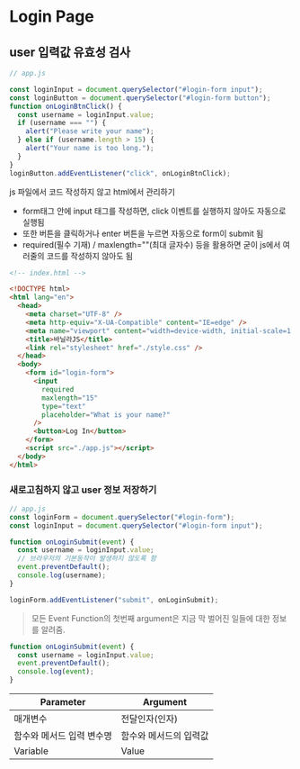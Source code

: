 # Login Page

## user 입력값 유효성 검사

```js
// app.js

const loginInput = document.querySelector("#login-form input");
const loginButton = document.querySelector("#login-form button");
function onLoginBtnClick() {
  const username = loginInput.value;
  if (username === "") {
    alert("Please write your name");
  } else if (username.length > 15) {
    alert("Your name is too long.");
  }
}
loginButton.addEventListener("click", onLoginBtnClick);
```

js 파일에서 코드 작성하지 않고 html에서 관리하기

- form태그 안에 input 태그를 작성하면, click 이벤트를 실행하지 않아도 자동으로 실행됨
- 또한 버튼을 클릭하거나 enter 버튼을 누르면 자동으로 form이 submit 됨
- required(필수 기재) / maxlength=""(최대 글자수) 등을 활용하면 굳이 js에서 여러줄의 코드를 작성하지 않아도 됨

```html
<!-- index.html -->

<!DOCTYPE html>
<html lang="en">
  <head>
    <meta charset="UTF-8" />
    <meta http-equiv="X-UA-Compatible" content="IE=edge" />
    <meta name="viewport" content="width=device-width, initial-scale=1.0" />
    <title>바닐라JS</title>
    <link rel="stylesheet" href="./style.css" />
  </head>
  <body>
    <form id="login-form">
      <input
        required
        maxlength="15"
        type="text"
        placeholder="What is your name?"
      />
      <button>Log In</button>
    </form>
    <script src="./app.js"></script>
  </body>
</html>
```

### 새로고침하지 않고 user 정보 저장하기

```js
// app.js
const loginForm = document.querySelector("#login-form");
const loginInput = document.querySelector("#login-form input");

function onLoginSubmit(event) {
  const username = loginInput.value;
  // 브라우저의 기본동작이 발생하지 않도록 함
  event.preventDefault();
  console.log(username);
}

loginForm.addEventListener("submit", onLoginSubmit);
```

> 모든 Event Function의 첫번째 argument은 지금 막 벌어진 일들에 대한 정보를 알려줌.

```js
function onLoginSubmit(event) {
  const username = loginInput.value;
  event.preventDefault();
  console.log(event);
}
```

| Parameter                 | Argument               |
| ------------------------- | ---------------------- |
| 매개변수                  | 전달인자(인자)         |
| 함수와 메서드 입력 변수명 | 함수와 메서드의 입력값 |
| Variable                  | Value                  |
